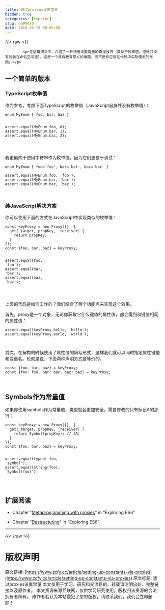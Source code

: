 ```yaml
---
title: 通过proxies设置常量
hidden: true
categories: [reprint]
slug: ea99420
date: 2018-10-19 00:00:00
---
```


{{< raw >}}

            <p>在这篇博文中，介绍了一种快速设置常量的奇淫技巧（类似于枚举值，但是并没有封装在命名空间里）。这是一个具有教育意义的难题，而不是你应该在代码中实际使用的东西。</p>
<h2>一个简单的版本</h2>
<h3>TypeScript枚举值</h3>
<p>作为参考，考虑下面TypeScript的枚举值（JavaScript自身并没有枚举值）：</p>
<pre><code class="hljs crystal"><span class="hljs-class"><span class="hljs-keyword">enum</span> <span class="hljs-title">MyEnum</span> { <span class="hljs-title">foo</span>, <span class="hljs-title">bar</span>, <span class="hljs-title">baz</span> }</span>

assert.equal(MyEnum.foo, <span class="hljs-number">0</span>);
assert.equal(MyEnum.bar, <span class="hljs-number">1</span>);
assert.equal(MyEnum.baz, <span class="hljs-number">2</span>);


</code></pre><p>我更偏向于使用字符串作为枚举值，因为它们更易于调试：</p>
<pre><code class="hljs groovy"><span class="hljs-class"><span class="hljs-keyword">enum</span> <span class="hljs-title">MyEnum</span> {</span> foo=<span class="hljs-string">'foo'</span>, bar=<span class="hljs-string">'bar'</span>, baz=<span class="hljs-string">'baz'</span> }

<span class="hljs-keyword">assert</span>.equal(MyEnum.foo, <span class="hljs-string">'foo'</span>);
<span class="hljs-keyword">assert</span>.equal(MyEnum.bar, <span class="hljs-string">'bar'</span>);
<span class="hljs-keyword">assert</span>.equal(MyEnum.baz, <span class="hljs-string">'baz'</span>);


</code></pre><h3>纯JavaScript解决方案</h3>
<p>你可以使用下面的方式在JavaScript中实现类似的枚举值：</p>
<pre><code class="hljs dart"><span class="hljs-keyword">const</span> keyProxy = <span class="hljs-keyword">new</span> Proxy({}, {
  <span class="hljs-keyword">get</span>(_target, propKey, _receiver) {
    <span class="hljs-keyword">return</span> propKey;
  }
});
<span class="hljs-keyword">const</span> {foo, bar, baz} = keyProxy;

<span class="hljs-keyword">assert</span>.equal(foo, <span class="hljs-string">'foo'</span>);
<span class="hljs-keyword">assert</span>.equal(bar, <span class="hljs-string">'bar'</span>);
<span class="hljs-keyword">assert</span>.equal(baz, <span class="hljs-string">'baz'</span>);


</code></pre><p>上面的代码是如何工作的？我们结合了两个功能点来实现这个效果。</p>
<p>首先，proxy是一个对象，无论你获取它什么键值的属性值，都会得到和键值相同的属性值：</p>
<pre><code class="hljs aspectj"><span class="hljs-keyword">assert</span>.equal(keyProxy.hello, <span class="hljs-string">'hello'</span>);
<span class="hljs-keyword">assert</span>.equal(keyProxy.world, <span class="hljs-string">'world'</span>);


</code></pre><p>其次，在解构的时候使用了属性值的简写形式，这样我们就可以同时指定属性键值和变量名。也就是说，下面两种声明方式是等价的。</p>
<pre><code class="hljs mipsasm">const {foo, <span class="hljs-keyword">bar, </span><span class="hljs-keyword">baz} </span>= keyProxy<span class="hljs-comment">;</span>
const {foo: foo, <span class="hljs-keyword">bar: </span><span class="hljs-keyword">bar, </span><span class="hljs-keyword">baz: </span><span class="hljs-keyword">baz} </span>= keyProxy<span class="hljs-comment">;</span>


</code></pre><h2>Symbols作为常量值</h2>
<p>如果你使用symbols作为常量值，类型就会更加安全。需要修改的只有标记A的那行：</p>
<pre><code class="hljs dart"><span class="hljs-keyword">const</span> keyProxy = <span class="hljs-keyword">new</span> Proxy({}, {
  <span class="hljs-keyword">get</span>(_target, propKey, _receiver) {
    <span class="hljs-keyword">return</span> <span class="hljs-built_in">Symbol</span>(propKey); <span class="hljs-comment">// (A)</span>
  }
});
<span class="hljs-keyword">const</span> {foo, bar, baz} = keyProxy;

<span class="hljs-keyword">assert</span>.equal(typeof foo, <span class="hljs-string">'symbol'</span>);
<span class="hljs-keyword">assert</span>.equal(<span class="hljs-built_in">String</span>(foo), <span class="hljs-string">'Symbol(foo)'</span>);


</code></pre><h2>扩展阅读</h2>
<ul>
<li><p>Chapter “<a href="http://exploringjs.com/es6/ch_proxies.html">Metaprogramming with proxies</a>” in “Exploring ES6”</p>
</li>
<li><p>Chapter “<a href="http://exploringjs.com/es6/ch_destructuring.html">Destructuring</a>” in “Exploring ES6”</p>
</li>
</ul>
<hr>

          
{{< /raw >}}

# 版权声明
原文链接: [https://www.zcfy.cc/article/setting-up-constants-via-proxies](https://www.zcfy.cc/article/setting-up-constants-via-proxies)
原文标题: 通过proxies设置常量
本文仅用于学习、研究和交流目的。转载请注明出处、完整链接以及原作者。
本文资源来源互联网，仅供学习研究使用，版权归该资源的合法拥有者所有，
原作者若认为本站侵犯了您的版权，请联系我们，我们会立即删除！
